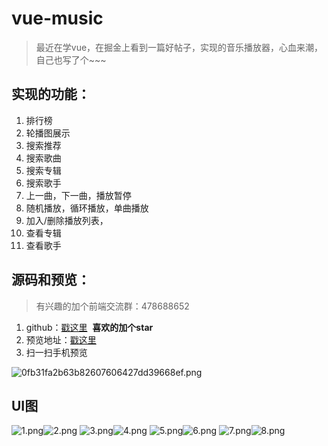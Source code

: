 # vue-music

> 最近在学vue，在掘金上看到一篇好帖子，实现的音乐播放器，心血来潮，自己也写了个~~~

## 实现的功能：
1. 排行榜
2. 轮播图展示
3. 搜索推荐
4. 搜索歌曲
5. 搜索专辑
6. 搜索歌手
7. 上一曲，下一曲，播放暂停
8. 随机播放，循环播放，单曲播放
9. 加入/删除播放列表，
10. 查看专辑
11. 查看歌手

## 源码和预览：

> 有兴趣的加个前端交流群：478688652

1. github：[戳这里](https://github.com/gaoxiaosong1113/vue-music)  **喜欢的加个star**
2. 预览地址：[戳这里](http://www.gxspp.com/web/vue-music)
3. 扫一扫手机预览

![0fb31fa2b63b82607606427dd39668ef.png](./src/assets/images/1.jpg)

## UI图

![1.png](./src/assets/images/2.png)![2.png](./src/assets/images/3.png)
![3.png](./src/assets/images/4.png)![4.png](./src/assets/images/5.png)
![5.png](./src/assets/images/6.png)![6.png](./src/assets/images/7.png)
![7.png](./src/assets/images/8.png)![8.png](./src/assets/images/9.png)
